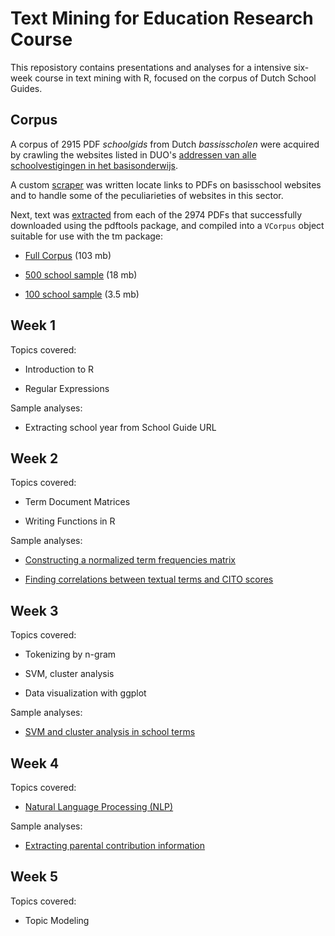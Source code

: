 # Text Mining for Education Research Course

This reposistory contains presentations and analyses for a intensive six-week course in
text mining with R, focused on the corpus of Dutch School Guides.

## Corpus

A corpus of 2915 PDF _schoolgids_ from Dutch _bassisscholen_ were acquired by crawling the 
websites listed in DUO's [addressen van alle schoolvestigingen in het basisonderwijs](https://duo.nl/open_onderwijsdata/databestanden/po/adressen/adressen-po-3.jsp).

A custom [scraper](scrape.R) was written locate links to PDFs on basisschool websites and 
to handle some of the peculiarieties of websites in this sector.

Next, text was [extracted](extractText.R) from each of the 2974 PDFs that successfully downloaded
using the pdftools package, and compiled into a `VCorpus` object suitable for use with the tm package:

* [Full Corpus](https://storage.googleapis.com/schoolgids/schoolgids2017v4/schoolgids2017v4.rds) (103 mb)

* [500 school sample](https://storage.googleapis.com/schoolgids/schoolgids2017v4/schoolgids2017v4_500.rds) (18 mb)

* [100 school sample](https://storage.googleapis.com/schoolgids/schoolgids2017v4/schoolgids2017v4_100.rds) (3.5 mb)

## Week 1

Topics covered:

* Introduction to R

* Regular Expressions

Sample analyses:

* Extracting school year from School Guide URL

## Week 2

Topics covered:

* Term Document Matrices

* Writing Functions in R

Sample analyses:

* [Constructing a normalized term frequencies matrix](week2/term-frequencies.md)

* [Finding correlations between textual terms and CITO scores](week2/correlations_cito.md)

## Week 3

Topics covered:

* Tokenizing by n-gram

* SVM, cluster analysis

* Data visualization with ggplot

Sample analyses:

* [SVM and cluster analysis in school terms](week3/ml_school_terms.md)

## Week 4

Topics covered:

* [Natural Language Processing (NLP)](week4/intro_nlp.md)

Sample analyses:

* [Extracting parental contribution information](week4/ouderbijdrage.md)

## Week 5

Topics covered:

* Topic Modeling
